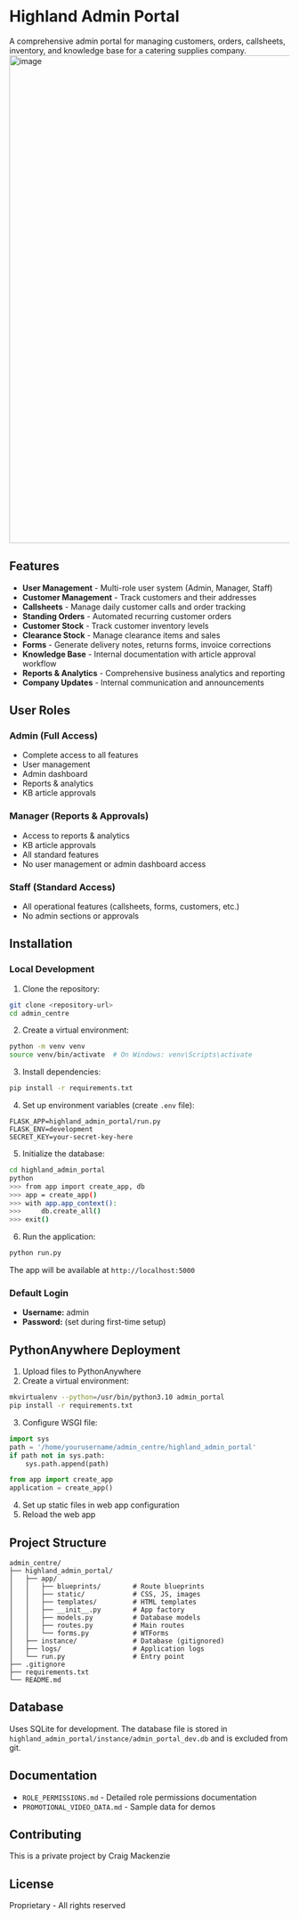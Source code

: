 # Highland Admin Portal

A comprehensive admin portal for managing customers, orders, callsheets, inventory, and knowledge base for a catering supplies company.
<img width="1882" height="876" alt="image" src="https://github.com/user-attachments/assets/267cc6d7-2416-4711-ac64-68fc596cbcd3" />

## Features

- **User Management** - Multi-role user system (Admin, Manager, Staff)
- **Customer Management** - Track customers and their addresses
- **Callsheets** - Manage daily customer calls and order tracking
- **Standing Orders** - Automated recurring customer orders
- **Customer Stock** - Track customer inventory levels
- **Clearance Stock** - Manage clearance items and sales
- **Forms** - Generate delivery notes, returns forms, invoice corrections
- **Knowledge Base** - Internal documentation with article approval workflow
- **Reports & Analytics** - Comprehensive business analytics and reporting
- **Company Updates** - Internal communication and announcements

## User Roles

### Admin (Full Access)
- Complete access to all features
- User management
- Admin dashboard
- Reports & analytics
- KB article approvals

### Manager (Reports & Approvals)
- Access to reports & analytics
- KB article approvals
- All standard features
- No user management or admin dashboard access

### Staff (Standard Access)
- All operational features (callsheets, forms, customers, etc.)
- No admin sections or approvals

## Installation

### Local Development

1. Clone the repository:
```bash
git clone <repository-url>
cd admin_centre
```

2. Create a virtual environment:
```bash
python -m venv venv
source venv/bin/activate  # On Windows: venv\Scripts\activate
```

3. Install dependencies:
```bash
pip install -r requirements.txt
```

4. Set up environment variables (create `.env` file):
```env
FLASK_APP=highland_admin_portal/run.py
FLASK_ENV=development
SECRET_KEY=your-secret-key-here
```

5. Initialize the database:
```bash
cd highland_admin_portal
python
>>> from app import create_app, db
>>> app = create_app()
>>> with app.app_context():
>>>     db.create_all()
>>> exit()
```

6. Run the application:
```bash
python run.py
```

The app will be available at `http://localhost:5000`

### Default Login
- **Username:** admin
- **Password:** (set during first-time setup)

## PythonAnywhere Deployment

1. Upload files to PythonAnywhere
2. Create a virtual environment:
```bash
mkvirtualenv --python=/usr/bin/python3.10 admin_portal
pip install -r requirements.txt
```

3. Configure WSGI file:
```python
import sys
path = '/home/yourusername/admin_centre/highland_admin_portal'
if path not in sys.path:
    sys.path.append(path)

from app import create_app
application = create_app()
```

4. Set up static files in web app configuration
5. Reload the web app

## Project Structure

```
admin_centre/
├── highland_admin_portal/
│   ├── app/
│   │   ├── blueprints/        # Route blueprints
│   │   ├── static/            # CSS, JS, images
│   │   ├── templates/         # HTML templates
│   │   ├── __init__.py        # App factory
│   │   ├── models.py          # Database models
│   │   ├── routes.py          # Main routes
│   │   └── forms.py           # WTForms
│   ├── instance/              # Database (gitignored)
│   ├── logs/                  # Application logs
│   └── run.py                 # Entry point
├── .gitignore
├── requirements.txt
└── README.md
```

## Database

Uses SQLite for development. The database file is stored in `highland_admin_portal/instance/admin_portal_dev.db` and is excluded from git.

## Documentation

- `ROLE_PERMISSIONS.md` - Detailed role permissions documentation
- `PROMOTIONAL_VIDEO_DATA.md` - Sample data for demos

## Contributing

This is a private project by Craig Mackenzie

## License

Proprietary - All rights reserved
